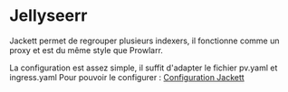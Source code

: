 # Jellyseerr

Jackett permet de regrouper plusieurs indexers, il fonctionne comme un proxy et est du même style que Prowlarr.

La configuration est assez simple, il suffit d'adapter le fichier pv.yaml et ingress.yaml
Pour pouvoir le configurer : [Configuration Jackett](https://github.com/Jackett/Jackett)